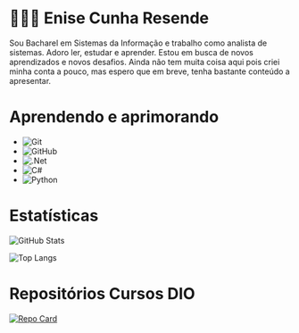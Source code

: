 
# 👩🏽‍🦱 Enise Cunha Resende

Sou Bacharel em Sistemas da Informação e trabalho como analista de sistemas.
Adoro ler, estudar e aprender.
Estou em busca de novos aprendizados e novos desafios.
Ainda não tem muita coisa aqui pois criei minha conta a pouco, mas espero que em breve, tenha bastante conteúdo a apresentar.


# Aprendendo e aprimorando
- ![Git](https://img.shields.io/badge/git-%23F05033.svg?style=for-the-badge&logo=git&logoColor=white)
- ![GitHub](https://img.shields.io/badge/github-%23121011.svg?style=for-the-badge&logo=github&logoColor=white)
- ![.Net](https://img.shields.io/badge/.NET-5C2D91?style=for-the-badge&logo=.net&logoColor=white)
- ![C#](https://img.shields.io/badge/C%23-000?style=for-the-badge&logo=c-sharp&logoColor=823085)
- ![Python](https://img.shields.io/badge/Python-000?style=for-the-badge&logo=python)


# Estatísticas
![GitHub Stats](https://github-readme-stats.vercel.app/api?username=enisecr&theme=transparent&bg_color=003&border_color=30A3DC&show_icons=true&icon_color=30A3DC&title_color=E94D5F&text_color=FFF)

![Top Langs](https://github-readme-stats-git-masterrstaa-rickstaa.vercel.app/api/top-langs/?username=enisecr&bg_color=003&border_color=30A3DC&title_color=E94D5F&text_color=FFF)



# Repositórios Cursos DIO
[![Repo Card](https://github-readme-stats.vercel.app/api/pin/?username=enisecr&repo=dio-lab-open-source&bg_color=003&border_color=30A3DC&show_icons=true&icon_color=30A3DC&title_color=E94D5F&text_color=CB3)](https://github.com/enisecr/dio-lab-open-source)

